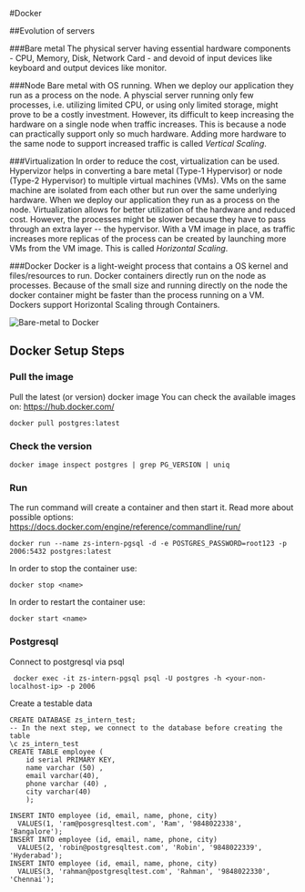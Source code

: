 #Docker

##Evolution of servers

###Bare metal
The physical server having essential hardware components - CPU, Memory, Disk, Network Card - and devoid of input 
devices like keyboard and output devices like monitor.

###Node
Bare metal with OS running. When we deploy our application they run as a process on the node. A physcial server running
only few processes, i.e. utilizing limited CPU, or using only limited storage, might prove to be a costly investment.
However, its difficult to keep increasing the hardware on a single node when traffic increases. This is because a 
node can practically support only so much hardware. Adding more hardware to the same node to support increased traffic 
is called _Vertical Scaling_.

###Virtualization
In order to reduce the cost, virtualization can be used. Hypervizor helps in converting a bare metal (Type-1 Hypervisor) 
or node (Type-2 Hypervisor) to  multiple virtual machines (VMs). VMs on the same machine are isolated from each other 
but run over the same underlying  hardware. When we deploy our application they run as a process on the node. 
Virtualization allows for better  utilization of the hardware and reduced cost. However, the processes might be slower 
because they have to pass through an extra layer -- the hypervisor.
With a VM image in place, as traffic increases more replicas of the process can be created by launching more VMs from 
the VM image. This is called _Horizontal Scaling_.

###Docker
Docker is a light-weight process that contains a OS kernel and files/resources to run. Docker containers directly run 
on the node as processes. Because of the small size and running directly on the node the docker container might be 
faster than the process running on a VM. Dockers support Horizontal Scaling through Containers.

![Bare-metal to Docker](https://raw.githubusercontent.com/ujjawalmisra/learning-java/main/images/bare-metal-to-docker.png)

## Docker Setup Steps

### Pull the image
Pull the latest (or version) docker image
You can check the available images on: https://hub.docker.com/

```shell script
docker pull postgres:latest
```

### Check the version

```shell script
docker image inspect postgres | grep PG_VERSION | uniq
```

### Run
The run command will create a container and then start it.
Read more about possible options: https://docs.docker.com/engine/reference/commandline/run/

```shell script
docker run --name zs-intern-pgsql -d -e POSTGRES_PASSWORD=root123 -p 2006:5432 postgres:latest
```

In order to stop the container use:
```shell script
docker stop <name>
```

In order to restart the container use:
```shell script
docker start <name>
```

### Postgresql

Connect to postgresql via psql
```shell script
 docker exec -it zs-intern-pgsql psql -U postgres -h <your-non-localhost-ip> -p 2006
```
Create a testable data
```postgresql
CREATE DATABASE zs_intern_test;
-- In the next step, we connect to the database before creating the table
\c zs_intern_test
CREATE TABLE employee (
	id serial PRIMARY KEY,
	name varchar (50) ,
	email varchar(40),
	phone varchar (40) ,
	city varchar(40)
	);

INSERT INTO employee (id, email, name, phone, city) 
  VALUES(1, 'ram@posgresqltest.com', 'Ram', '9848022338', 'Bangalore');
INSERT INTO employee (id, email, name, phone, city) 
  VALUES(2, 'robin@postgresqltest.com', 'Robin', '9848022339', 'Hyderabad');
INSERT INTO employee (id, email, name, phone, city) 
  VALUES(3, 'rahman@postgresqltest.com', 'Rahman', '9848022330', 'Chennai');
```


